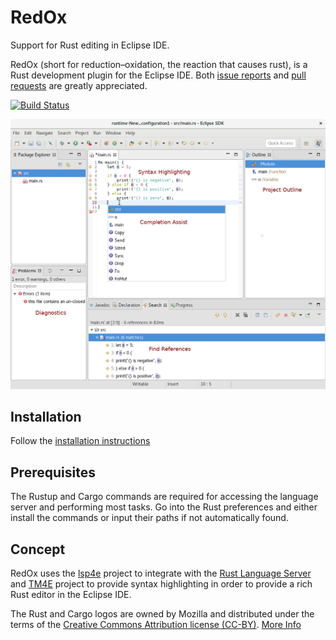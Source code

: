 # RedOx
Support for Rust editing in Eclipse IDE.

RedOx (short for reduction–oxidation, the reaction that causes rust), is a Rust development plugin for the Eclipse IDE. Both [issue reports](https://github.com/LucasBullen/redOx/issues) and [pull requests](https://github.com/LucasBullen/redOx/pulls) are greatly appreciated.

[![Build Status](https://travis-ci.org/LucasBullen/redOx.svg?branch=master)](https://travis-ci.org/LucasBullen/redOx)

![Screenshot](images/editorOverview.png "Screenshot of RedOx editor")

## Installation
Follow the [installation instructions](https://lucasbullen.github.io/redOx/site/)

## Prerequisites

The Rustup and Cargo commands are required for accessing the language server and performing most tasks. Go into the Rust preferences and either install the commands or input their paths if not automatically found.

## Concept

RedOx uses the [lsp4e](https://projects.eclipse.org/projects/technology.lsp4e) project to integrate with the [Rust Language Server](https://github.com/rust-lang-nursery/rls) and [TM4E](https://projects.eclipse.org/projects/technology.tm4e) project to provide syntax highlighting in order to provide a rich Rust editor in the Eclipse IDE.

The Rust and Cargo logos are owned by Mozilla and distributed under the terms of the [Creative Commons Attribution license (CC-BY)](https://creativecommons.org/licenses/by/4.0/). [More Info](https://www.rust-lang.org/en-US/legal.html)